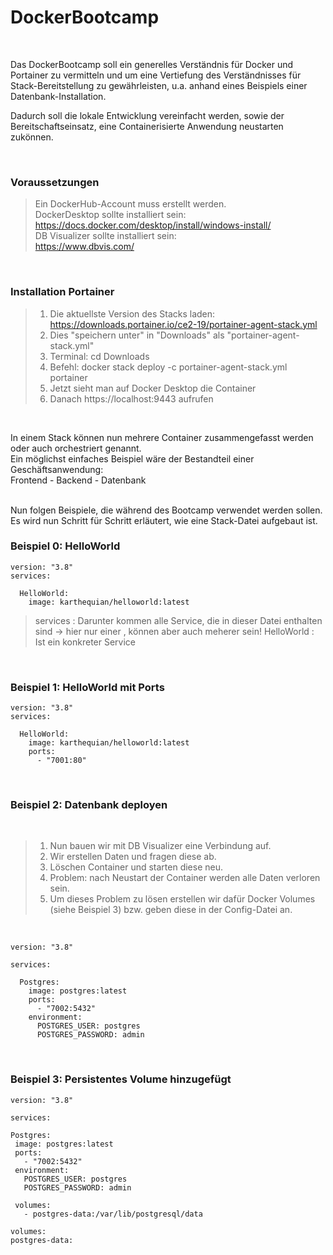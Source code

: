 # DockerBootcamp

<br>

Das DockerBootcamp soll ein generelles Verständnis für Docker und Portainer zu vermitteln und um eine Vertiefung des Verständnisses für Stack-Bereitstellung zu gewährleisten, u.a. anhand eines Beispiels einer Datenbank-Installation.

Dadurch soll die lokale Entwicklung vereinfacht werden, sowie der Bereitschaftseinsatz, eine  Containerisierte Anwendung neustarten zukönnen.

<br>

### Voraussetzungen
> Ein DockerHub-Account muss erstellt werden.
> <br>
> DockerDesktop sollte installiert sein: <br> https://docs.docker.com/desktop/install/windows-install/ <br>
> DB Visualizer sollte installiert sein: <br> https://www.dbvis.com/

<br>

### Installation Portainer
>  1. Die aktuellste Version des Stacks laden: https://downloads.portainer.io/ce2-19/portainer-agent-stack.yml 
>  2. Dies "speichern unter" in "Downloads" als "portainer-agent-stack.yml"
>  3. Terminal: cd Downloads
>  4. Befehl:  docker stack deploy -c portainer-agent-stack.yml portainer
>  5. Jetzt sieht man auf Docker Desktop die Container
>  6. Danach https://localhost:9443 aufrufen

<br>

In einem Stack können nun mehrere Container zusammengefasst werden oder auch orchestriert genannt.
<br>
Ein möglichst einfaches Beispiel wäre der Bestandteil einer Geschäftsanwendung:
<br>
Frontend - Backend - Datenbank

<br>
Nun folgen Beispiele, die während des Bootcamp verwendet werden sollen. <br>
Es wird nun Schritt für Schritt erläutert, wie eine Stack-Datei aufgebaut ist.

<br>

### Beispiel 0: HelloWorld 
````
version: "3.8"
services:

  HelloWorld:
    image: karthequian/helloworld:latest
````
> services : Darunter kommen alle Service, die in dieser Datei enthalten sind -> hier nur einer , können aber auch meherer sein!
> HelloWorld : Ist ein konkreter Service


<br>

### Beispiel 1: HelloWorld mit Ports
```
version: "3.8"
services:

  HelloWorld:
    image: karthequian/helloworld:latest
    ports:
      - "7001:80"
```

<br>

### Beispiel 2: Datenbank deployen

<br>

>   1. Nun bauen wir mit DB Visualizer eine Verbindung auf.
>   2. Wir erstellen Daten und fragen diese ab.
>   3. Löschen Container und starten diese neu.
>   4. Problem: nach Neustart der Container werden alle Daten verloren sein.
>   5. Um dieses Problem zu lösen erstellen wir dafür Docker Volumes (siehe Beispiel 3) bzw. geben diese in der Config-Datei an.

<br>

```
version: "3.8"

services: 

  Postgres:
    image: postgres:latest            
    ports:
      - "7002:5432"
    environment:
      POSTGRES_USER: postgres         
      POSTGRES_PASSWORD: admin
````

<br>

### Beispiel 3: Persistentes Volume hinzugefügt
   ```
version: "3.8"

services: 

  Postgres:
    image: postgres:latest            
    ports:
      - "7002:5432"
    environment:
      POSTGRES_USER: postgres         
      POSTGRES_PASSWORD: admin

    volumes:
      - postgres-data:/var/lib/postgresql/data

volumes:
  postgres-data:
```
